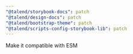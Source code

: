 ```yaml
---
"@talend/storybook-docs": patch
"@talend/design-docs": patch
"@talend/bootstrap-theme": patch
"@talend/scripts-config-storybook-lib": patch
---
```


Make it compatible with ESM
